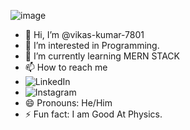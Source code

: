 ![image](https://github.com/vikas-kumar-7801/vikas-kumar-7801/assets/138841388/2ce83baa-b301-40d9-9dad-3869a74b7071)
- 👋 Hi, I’m @vikas-kumar-7801
- 👀 I’m interested in Programming.
- 🌱 I’m currently learning MERN STACK
- 📫 How to reach me
- ![LinkedIn](https://www.linkedin.com/in/vikas-kumar-7801)
- ![Instagram](https://www.instagram.com/vikas_kumar_7801/) 
- 😄 Pronouns: He/Him
- ⚡ Fun fact: I am Good At Physics.


